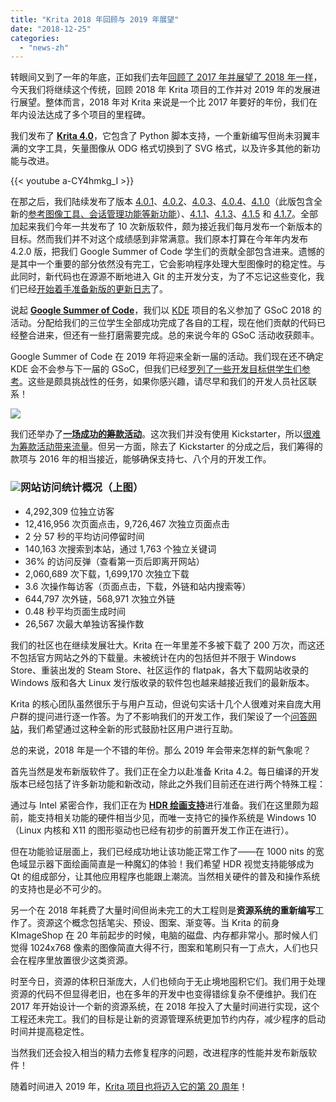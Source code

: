 ```yaml
---
title: "Krita 2018 年回顾与 2019 年展望"
date: "2018-12-25"
categories: 
  - "news-zh"
---
```


转眼间又到了一年的年底，正如我们去年[回顾了 2017 年并展望了 2018 年一样](https://krita.org/en/item/looking-back-looking-forward/)，今天我们将继续这个传统，回顾 2018 年 Krita 项目的工作并对 2019 年的发展进行展望。整体而言，2018 年对 Krita 来说是一个比 2017 年要好的年份，我们在年内设法达成了多个项目的里程碑。

我们发布了 **[Krita 4.0](https://krita.org/en/item/krita-4-0-0-released/)**，它包含了 Python 脚本支持，一个重新编写但尚未羽翼丰满的文字工具，矢量图像从 ODG 格式切换到了 SVG 格式，以及许多其他的新功能与改进。

{{< youtube a-CY4hmkg_I >}}

在那之后，我们陆续发布了版本 [4.0.1](https://krita.org/en/item/krita-4-0-1-released/)、[4.0.2](https://krita.org/en/item/krita-4-0-2-released/)、[4.0.3](https://krita.org/en/item/krita-4-0-3-released/)、[4.0.4](https://krita.org/en/item/krita-4-0-4-released/)、[4.1.0](https://krita.org/en/item/krita-4-1-0-released/)（此版包含全新的[参考图像工具、会话管理功能等新功能](https://krita.org/en/krita-4-1-release-notes/)）、[4.1.1](https://krita.org/en/item/krita-4-1-1-released/)、[4.1.3](https://krita.org/en/item/krita-4-1.3-released/)、[4.1.5](https://krita.org/en/item/krita-4-1.5-released/) 和 [4.1.7](https://krita.org/en/item/krita-4-1.5-released/)。全部加起来我们今年一共发布了 10 次新版软件，颇为接近我们每月发布一个新版本的目标。然而我们并不对这个成绩感到非常满意。我们原本打算在今年年内发布 4.2.0 版，把我们 Google Summer of Code 学生们的贡献全部包含进来。遗憾的是其中一个重要的部分依然没有完工，它会影响程序处理大型图像时的稳定性。与此同时，新代码也在源源不断地进入 Git 的主开发分支，为了不忘记这些变化，我们已经[开始着手准备新版的更新日志](https://krita.org/en/krita-4-2-release-notes/)了。

说起 [**Google Summer of Code**](https://summerofcode.withgoogle.com/archive/)，我们以 [KDE](https://www.kde.org) 项目的名义参加了 GSoC 2018 的活动。分配给我们的三位学生全部成功完成了各自的工程，现在他们贡献的代码已经整合进来，但还有一些打磨需要完成。总的来说今年的 GSoC 活动收获颇丰。

Google Summer of Code 在 2019 年将迎来全新一届的活动。我们现在还不确定 KDE 会不会参与下一届的 GSoC，但我们已经[罗列了一些开发目标供学生们参考](https://community.kde.org/GSoC/2019/Ideas)。这些是颇具挑战性的任务，如果你感兴趣，请尽早和我们的开发人员社区联系！

[![](/images/posts/2018/2018-fundraiser-hero2.png)](https://krita.org/wp-content/uploads/2018/09/2018-fundraiser-hero2.png)

我们还举办了[**一场成功的筹款活动**](https://krita.org/en/fundraising-2018-campaign/)。这次我们并没有使用 Kickstarter，所以[很难为筹款活动带来流量](https://mail.kde.org/pipermail/kde-community/2018q4/004976.html)。但另一方面，除去了 Kickstarter 的分成之后，我们筹得的款项与 2016 年的相当接近，能够确保支持七、八个月的开发工作。

### [![](/images/posts/2018/busy.png)](https://krita.org/wp-content/uploads/2018/12/busy.png)网站访问统计概况（上图）

- 4,292,309 位独立访客
- 12,416,956 次页面点击，9,726,467 次独立页面点击
- 2 分 57 秒的平均访问停留时间
- 140,163 次搜索到本站，通过 1,763 个独立关键词
- 36% 的访问反弹（查看第一页后即离开网站）
- 2,060,689 次下载，1,699,170 次独立下载
- 3.6 次操作每访客（页面点击，下载，外链和站内搜索等）
- 644,797 次外链，568,971 次独立外链
- 0.48 秒平均页面生成时间
- 26,567 次最大单独访客操作数

我们的社区也在继续发展壮大。Krita 在一年里差不多被下载了 200 万次，而这还不包括官方网站之外的下载量。未被统计在内的包括但并不限于 Windows Store、重装出发的 Steam Store、社区运作的 flatpak，各大下载网站收录的 Windows 版和各大 Linux 发行版收录的软件包也越来越接近我们的最新版本。

Krita 的核心团队虽然很乐于与用户互动，但说句实话十几个人很难对来自庞大用户群的提问进行逐一作答。为了不影响我们的开发工作，我们架设了一个[问答网站](https://ask.krita.org)，我们希望通过这种全新的形式鼓励社区用户进行互助。

总的来说，2018 年是一个不错的年份。那么 2019 年会带来怎样的新气象呢？

首先当然是发布新版软件了。我们正在全力以赴准备 Krita 4.2。每日编译的开发版本已经包括了许多新功能和新改动，除此之外我们目前还在进行两个特殊工程：

通过与 Intel 紧密合作，我们正在为 [**HDR 绘画支持**](https://phabricator.kde.org/T9256)进行准备。我们在这里颇为超前，能支持相关功能的硬件相当少见，而唯一支持它的操作系统是 Windows 10（Linux 内核和 X11 的图形驱动也已经有初步的前置开发工作正在进行）。

但在功能验证层面上，我们已经成功地让该功能正常工作了——在 1000 nits 的宽色域显示器下面绘画简直是一种魔幻的体验！我们希望 HDR 视觉支持能够成为 Qt 的组成部分，让其他应用程序也能跟上潮流。当然相关硬件的普及和操作系统的支持也是必不可少的。

另一个在 2018 年耗费了大量时间但尚未完工的大工程则是**资源系统的重新编写**工作了。资源这个概念包括笔尖、预设、图案、渐变等。当 Krita 的前身 KImageShop 在 20 年前起步的时候，电脑的磁盘、内存都非常小。那时候人们觉得 1024x768 像素的图像简直大得不行，图案和笔刷只有一丁点大，人们也只会在程序里放置很少这类资源。

时至今日，资源的体积日渐庞大，人们也倾向于无止境地囤积它们。我们用于处理资源的代码不但显得老旧，也在多年的开发中也变得错综复杂不便维护。我们在 2017 年开始设计一个新的资源系统，在 2018 年投入了大量时间进行实现，这个工程还未完工。我们的目标是让新的资源管理系统更加节约内存，减少程序的启动时间并提高稳定性。

当然我们还会投入相当的精力去修复程序的问题，改进程序的性能并发布新版软件！

随着时间进入 2019 年，[Krita 项目也将迈入它的第 20 周年](https://phabricator.kde.org/R511:3e91e954652b9db5c715b71c717b2a58cfe49bcd)！
